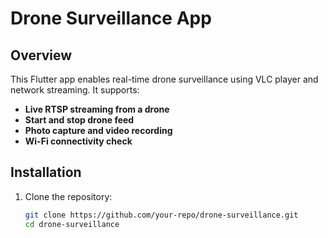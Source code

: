 # Drone Surveillance App

## Overview
This Flutter app enables real-time drone surveillance using VLC player and network streaming. It supports:
- **Live RTSP streaming from a drone**
- **Start and stop drone feed**
- **Photo capture and video recording**
- **Wi-Fi connectivity check**

## Installation
1. Clone the repository:
   ```sh
   git clone https://github.com/your-repo/drone-surveillance.git
   cd drone-surveillance
